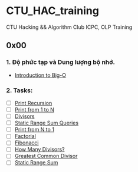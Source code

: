 # CTU_HAC_training
CTU Hacking &amp;&amp; Algorithm Club ICPC, OLP Training

## 0x00
### 1. Độ phức tạp và Dung lượng bộ nhớ.
- [Introduction to Big-O](https://www.youtube.com/watch?v=zUUkiEllHG0)
### 2. Tasks:
- [ ] [Print Recursion](https://codeforces.com/group/MWSDmqGsZm/contest/223339/problem/A)
- [ ] [Print from 1 to N](https://codeforces.com/group/MWSDmqGsZm/contest/223339/problem/B)
- [ ] [Divisors](https://vjudge.net/problem/Gym-405759K)
- [ ] [Static Range Sum Queries](https://cses.fi/problemset/task/1646)
- [ ] [Print from N to 1](https://codeforces.com/group/MWSDmqGsZm/contest/223339/problem/C)
- [ ] [Factorial](https://codeforces.com/group/MWSDmqGsZm/contest/223339/problem/J)
- [ ] [Fibonacci](https://codeforces.com/group/MWSDmqGsZm/contest/223339/problem/O)
- [ ] [How Many Divisors?](https://vjudge.net/problem/Aizu-ITP1_3_D)
- [ ] [Greatest Common Divisor](https://csacademy.com/contest/archive/task/gcd/)
- [ ] [Static Range Sum](https://judge.yosupo.jp/problem/static_range_sum)
